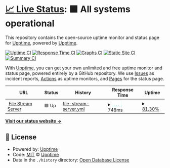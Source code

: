 # [📈 Live Status](https://upptime.github.io/upptime): <!--live status--> **🟩 All systems operational**

This repository contains the open-source uptime monitor and status page for [Upptime](https://upptime.js.org), powered by [Upptime](https://github.com/upptime/upptime).

[![Uptime CI](https://github.com/EverythingSuckz/status/workflows/Uptime%20CI/badge.svg)](https://github.com/EverythingSuckz/status/actions?query=workflow%3A%22Uptime+CI%22)
[![Response Time CI](https://github.com/EverythingSuckz/status/workflows/Response%20Time%20CI/badge.svg)](https://github.com/EverythingSuckz/status/actions?query=workflow%3A%22Response+Time+CI%22)
[![Graphs CI](https://github.com/EverythingSuckz/status/workflows/Graphs%20CI/badge.svg)](https://github.com/EverythingSuckz/status/actions?query=workflow%3A%22Graphs+CI%22)
[![Static Site CI](https://github.com/EverythingSuckz/status/workflows/Static%20Site%20CI/badge.svg)](https://github.com/EverythingSuckz/status/actions?query=workflow%3A%22Static+Site+CI%22)
[![Summary CI](https://github.com/EverythingSuckz/status/workflows/Summary%20CI/badge.svg)](https://github.com/EverythingSuckz/status/actions?query=workflow%3A%22Summary+CI%22)

With [Upptime](https://upptime.js.org), you can get your own unlimited and free uptime monitor and status page, powered entirely by a GitHub repository. We use [Issues](https://github.com/upptime/upptime/issues) as incident reports, [Actions](https://github.com/EverythingSuckz/status/actions) as uptime monitors, and [Pages](https://upptime.github.io/upptime) for the status page.

<!--start: status pages-->
<!-- This summary is generated by Upptime (https://github.com/upptime/upptime) -->
<!-- Do not edit this manually, your changes will be overwritten -->
<!-- prettier-ignore -->
| URL | Status | History | Response Time | Uptime |
| --- | ------ | ------- | ------------- | ------ |
| <img alt="" src="https://invalid.gq/favicon.ico" height="13"> [File Stream Server](https://api.invalid.gq/api/status) | 🟩 Up | [file-stream-server.yml](https://github.com/EverythingSuckz/status/commits/HEAD/history/file-stream-server.yml) | <details><summary><img alt="Response time graph" src="./graphs/file-stream-server/response-time-week.png" height="20"> 748ms</summary><br><a href="https://EverythingSuckz.github.io/status/history/file-stream-server"><img alt="Response time 618" src="https://img.shields.io/endpoint?url=https%3A%2F%2Fraw.githubusercontent.com%2FEverythingSuckz%2Fstatus%2FHEAD%2Fapi%2Ffile-stream-server%2Fresponse-time.json"></a><br><a href="https://EverythingSuckz.github.io/status/history/file-stream-server"><img alt="24-hour response time 1495" src="https://img.shields.io/endpoint?url=https%3A%2F%2Fraw.githubusercontent.com%2FEverythingSuckz%2Fstatus%2FHEAD%2Fapi%2Ffile-stream-server%2Fresponse-time-day.json"></a><br><a href="https://EverythingSuckz.github.io/status/history/file-stream-server"><img alt="7-day response time 748" src="https://img.shields.io/endpoint?url=https%3A%2F%2Fraw.githubusercontent.com%2FEverythingSuckz%2Fstatus%2FHEAD%2Fapi%2Ffile-stream-server%2Fresponse-time-week.json"></a><br><a href="https://EverythingSuckz.github.io/status/history/file-stream-server"><img alt="30-day response time 582" src="https://img.shields.io/endpoint?url=https%3A%2F%2Fraw.githubusercontent.com%2FEverythingSuckz%2Fstatus%2FHEAD%2Fapi%2Ffile-stream-server%2Fresponse-time-month.json"></a><br><a href="https://EverythingSuckz.github.io/status/history/file-stream-server"><img alt="1-year response time 618" src="https://img.shields.io/endpoint?url=https%3A%2F%2Fraw.githubusercontent.com%2FEverythingSuckz%2Fstatus%2FHEAD%2Fapi%2Ffile-stream-server%2Fresponse-time-year.json"></a></details> | <details><summary><a href="https://EverythingSuckz.github.io/status/history/file-stream-server">81.30%</a></summary><a href="https://EverythingSuckz.github.io/status/history/file-stream-server"><img alt="All-time uptime 34.53%" src="https://img.shields.io/endpoint?url=https%3A%2F%2Fraw.githubusercontent.com%2FEverythingSuckz%2Fstatus%2FHEAD%2Fapi%2Ffile-stream-server%2Fuptime.json"></a><br><a href="https://EverythingSuckz.github.io/status/history/file-stream-server"><img alt="24-hour uptime 9.81%" src="https://img.shields.io/endpoint?url=https%3A%2F%2Fraw.githubusercontent.com%2FEverythingSuckz%2Fstatus%2FHEAD%2Fapi%2Ffile-stream-server%2Fuptime-day.json"></a><br><a href="https://EverythingSuckz.github.io/status/history/file-stream-server"><img alt="7-day uptime 81.30%" src="https://img.shields.io/endpoint?url=https%3A%2F%2Fraw.githubusercontent.com%2FEverythingSuckz%2Fstatus%2FHEAD%2Fapi%2Ffile-stream-server%2Fuptime-week.json"></a><br><a href="https://EverythingSuckz.github.io/status/history/file-stream-server"><img alt="30-day uptime 43.10%" src="https://img.shields.io/endpoint?url=https%3A%2F%2Fraw.githubusercontent.com%2FEverythingSuckz%2Fstatus%2FHEAD%2Fapi%2Ffile-stream-server%2Fuptime-month.json"></a><br><a href="https://EverythingSuckz.github.io/status/history/file-stream-server"><img alt="1-year uptime 34.53%" src="https://img.shields.io/endpoint?url=https%3A%2F%2Fraw.githubusercontent.com%2FEverythingSuckz%2Fstatus%2FHEAD%2Fapi%2Ffile-stream-server%2Fuptime-year.json"></a></details>

<!--end: status pages-->

[**Visit our status website →**](https://upptime.github.io/upptime)

## 📄 License

- Powered by: [Upptime](https://github.com/upptime/upptime)
- Code: [MIT](./LICENSE) © [Upptime](https://upptime.js.org)
- Data in the `./history` directory: [Open Database License](https://opendatacommons.org/licenses/odbl/1-0/)
